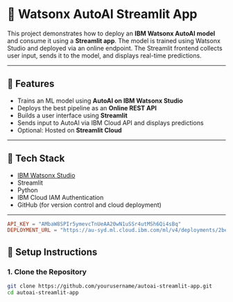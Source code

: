 # 🤖 Watsonx AutoAI Streamlit App

This project demonstrates how to deploy an **IBM Watsonx AutoAI model** and consume it using a **Streamlit app**. The model is trained using Watsonx Studio and deployed via an online endpoint. The Streamlit frontend collects user input, sends it to the model, and displays real-time predictions.

---

## 📌 Features

- Trains an ML model using **AutoAI on IBM Watsonx Studio**
- Deploys the best pipeline as an **Online REST API**
- Builds a user interface using **Streamlit**
- Sends input to AutoAI via IBM Cloud API and displays predictions
- Optional: Hosted on **Streamlit Cloud**

---

## 🧰 Tech Stack

- [IBM Watsonx Studio](https://dataplatform.cloud.ibm.com/)
- Streamlit
- Python
- IBM Cloud IAM Authentication
- GitHub (for version control and cloud deployment)

---
```toml
API_KEY = "AMbaW8SPIr5ymevcTnUeAA20wN1uSSr4utMSh6Qi4sBq"
DEPLOYMENT_URL = "https://au-syd.ml.cloud.ibm.com/ml/v4/deployments/2be32b0b-25bc-440f-9dff-dcfec35506ed/predictions?version=2021-05-01"
```

## 🚀 Setup Instructions

### 1. Clone the Repository
```bash
git clone https://github.com/yourusername/autoai-streamlit-app.git
cd autoai-streamlit-app
